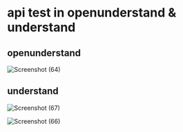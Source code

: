 # api test in openunderstand & understand

## openunderstand

![Screenshot (64)](https://github.com/romina1831/compiler_design_fall_2023/assets/153179325/bf2155d6-2e51-4200-a7df-b511764361d1)

## understand

![Screenshot (67)](https://github.com/romina1831/compiler_design_fall_2023/assets/153179325/416e10cd-6942-4fa5-b76e-c16d104b0fa1)


![Screenshot (66)](https://github.com/romina1831/compiler_design_fall_2023/assets/153179325/948ac78b-947f-49cb-aa71-53737f069181)










